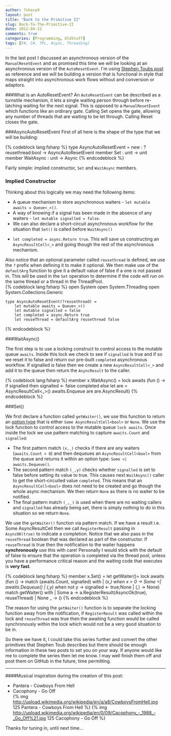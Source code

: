 ```yaml
---
author: 7sharp9
layout: post
title: "Back to the Primitive II"
slug: Back-To-The-Primitive-II
date: 2012-04-22
comments: true
categories: [Programming, OldStuff]
tags: [F#, C#, TPL, Async, Threading]
---
```

In the last post I discussed an asynchronous version of the `ManualResetEvent` and as promised this time we will be looking at an
 asynchronous version of the `AutoResetEvent`.  I'm using [Stephen Toubs post](http://blogs.msdn.com/b/pfxteam/archive/2012/02/11/10266923.aspx) 
as reference and we will be building a version that is functional in style that maps straight into asynchronous work flows without and conversion 
or adaptors.  

###What is an AutoResetEvent?
An `AutoResetEvent` can be described as a turnstile mechanism, it lets a single waiting person through before re-latching 
waiting for the next signal.  This is opposed to a `ManualResetEvent` which functions like an ordinary gate. Calling Set opens 
the gate, allowing any number of threads that are waiting to be let through. Calling Reset closes the gate.  

###AsyncAutoResetEvent
First of all here is the shape of the type that we will be building:

{% codeblock lang:fsharp %}
type AsyncAutoResetEvent =
    new : ?reusethread:bool -> AsyncAutoResetEvent
    member Set : unit -> unit
    member WaitAsync : unit -> Async<bool>
{% endcodeblock %}

Fairly simple: implied constructor, `Set` and `WaitAsync` members.  
### Implied Constructor
Thinking about this logically we may need the following items:

*   A queue mechanism to store asynchronous waiters - `let mutable awaits = Queue<_>()`.
*   A way of knowing if a signal has been made in the absence of any waiters - `let mutable signalled = false`.
*   We can also declare a short-circuit asynchronous workflow for the situation that `Set()` is called before `WaitAsync()` 
- `let completed = async.Return true`.  This will save us constructing an `AsyncResultCell<_>` and going though the 
rest of the asynchronous mechanism.  

Also notice that an optional parameter called `reusethread` is defined, we use the `?` prefix when defining it to make it 
optional.  We then make use of the `defaultArg` function to give it a default value of false if a one is not passed in.  This 
will be used in the `Set` operation to determine if the code will run on the same thread or a thread in the ThreadPool.  
{% codeblock lang:fsharp %}
open System
open System.Threading
open System.Collections.Generic
 
    type AsyncAutoResetEvent(?reusethread) =
		let mutable awaits = Queue<_>()
		let mutable signalled = false
        let completed = async.Return true
        let reuseThread = defaultArg reusethread false
{% endcodeblock %}
	
###WaitAsync()

The first step is to use  a locking construct to control access to the mutable queue `awaits`.  Inside this lock we 
check to see if `signalled` is true and if so we reset it to false and return our pre-built `completed` asynchronous workflow.  If 
signalled is false then we create a new `AsyncResultCell<_>` and add it to the queue then return the `AsyncResult` to the caller.  

{% codeblock lang:fsharp %}
        member x.WaitAsync() =
            lock awaits (fun () ->
                if signalled then
                    signalled <- false
                    completed
                else
                    let are = AsyncResultCell<_>()
                    awaits.Enqueue are
                    are.AsyncResult)
{% endcodeblock %}

###Set()

We first declare a function called `getWaiter()`, we use this function to return an [option type](http://msdn.microsoft.com/en-us/library/dd233245.aspx)
 that is either `Some AsyncResultCell<bool>` or `None`.  We use the lock function to control access to the mutable queue `lock awaits`.  Once 
inside the lock we use pattern matching to capture `awaits.Count` and `signalled`:     

*   The first pattern match `(x,_)` checks if there are any waiters (`awaits.Count > 0`) and then dequeues an `AsyncResultCell<bool>` from the 
	queue and returns it within an option type: `Some <| awaits.Dequeue()`.  
*   The second pattern match `(_,y)` checks whether `signalled` is set to false before setting its value to true.  This causes next `WaitAsync()` 
	caller to get the short-circuited value `completed`.  This means that an `AsyncResultCell<bool>` does not need to be created and go though the 
	whole async mechanism.  We then return `None` as there is no waiter to be notified.  
*   The final pattern match `(_,_)` is used when there are no waiting callers and `signalled` has already being set, there is simply nothing to do in 
	this situation so we return `None`.  

We use the `getWaiter()` function via pattern match.  If we have a result i.e. Some AsyncResultCell<bool> then we call `RegisterResult` 
passing in `AsyncOK(true)` to indicate a completion.  Notice that we also pass in the `reuseThread` boolean that was declared as part of the 
constructor.  If `reuseThread` is true then the notification to the waiter happens **synchronously** use this with care!  Personally I would stick 
with the default of false to ensure that the operation is completed via the thread pool, unless you have a performance critical reason and the 
waiting code that executes is **very fast**.  

{% codeblock lang:fsharp %}
		member x.Set() =
		    let getWaiter()=
		        lock awaits (fun () ->
		            match (awaits.Count, signalled) with
		            | (x,_) when x > 0 -> Some <| awaits.Dequeue()
		            | (_,y) when not y -> signalled <- true;None
		            | (_,_) -> None)
		    match getWaiter() with
		    | Some a -> a.RegisterResult(AsyncOk(true), reuseThread)
		    | None _ -> ()
{% endcodeblock %}

The reason for using the `getWaiter()` function is to separate the locking function away from the notification, if `RegisterResult` 
was called within the lock and `reuseThread` was true then the awaiting function would be called synchronously within the lock which 
would not be a very good situation to be in.  


So there we have it, I could take this series further and convert the other primitives that Stephen Toub describes but there should be 
enough information in these two posts to set you on your way.  If anyone would like me to complete the series then let me know.  I 
may well finish them off and post them on GitHub in the future, time permitting.

* * *
####Musical inspiration during the creation of this post:  
*   Pantera - Cowboys From Hell  
*   Cacophony - Go Off  
    {% img http://upload.wikimedia.org/wikipedia/en/a/a8/CowboysFromHell.jpg 125  Pantera - Cowboys From Hell %}
{% img http://upload.wikimedia.org/wikipedia/en/0/09/Cacophony_-_1988_-_Go_Off%21.jpg 125 Cacophony - Go Off %}

Thanks for tuning in, until next time...
